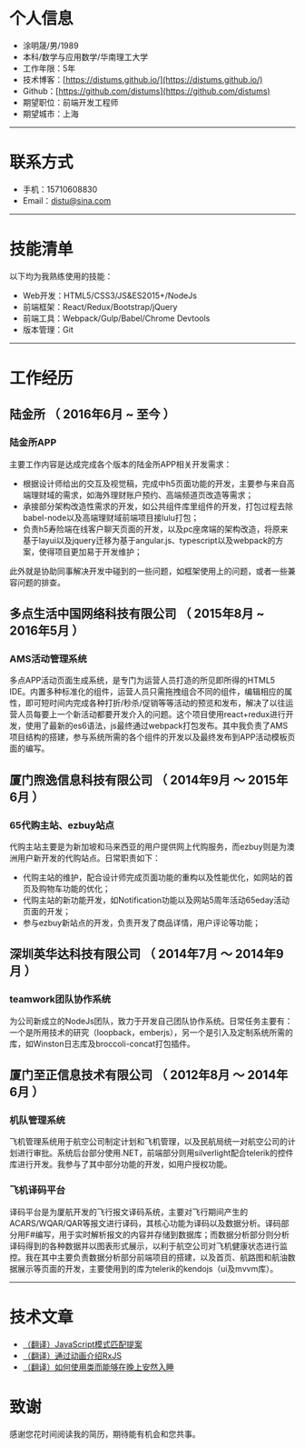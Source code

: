 # 个人信息

- 涂明晟/男/1989
- 本科/数学与应用数学/华南理工大学
- 工作年限：5年
- 技术博客：[https://distums.github.io/](https://distums.github.io/)
- Github：[https://github.com/distums](https://github.com/distums)
- 期望职位：前端开发工程师
- 期望城市：上海

---

# 联系方式

- 手机：15710608830
- Email：[distu@sina.com](mailto:distu@sina.com)

---

# 技能清单

以下均为我熟练使用的技能：

- Web开发：HTML5/CSS3/JS&ES2015+/NodeJs
- 前端框架：React/Redux/Bootstrap/jQuery
- 前端工具：Webpack/Gulp/Babel/Chrome Devtools
- 版本管理：Git

---

# 工作经历

## 陆金所 （ 2016年6月 ~ 至今 ）

### 陆金所APP

主要工作内容是达成完成各个版本的陆金所APP相关开发需求：

- 根据设计师给出的交互及视觉稿，完成中h5页面功能的开发，主要参与来自高端理财域的需求，如海外理财账户预约、高端频道页改造等需求；
- 承接部分架构改造性需求的开发，如公共组件库里组件的开发，打包过程去除babel-node以及高端理财域前端项目接lulu打包；
- 负责h5寿险端在线客户聊天页面的开发，以及pc座席端的架构改造，将原来基于layui以及jquery迁移为基于angular.js、typescript以及webpack的方案，使得项目更加易于开发维护；

此外就是协助同事解决开发中碰到的一些问题，如框架使用上的问题，或者一些兼容问题的排查。

## 多点生活中国网络科技有限公司 （ 2015年8月 ~ 2016年5月 ）

### AMS活动管理系统

多点APP活动页面生成系统，是专门为运营人员打造的所见即所得的HTML5 IDE。内置多种标准化的组件，运营人员只需拖拽组合不同的组件，编辑相应的属性，即可短时间内完成各种打折/秒杀/促销等等活动的预览和发布，解决了以往运营人员每要上一个新活动都要开发介入的问题。这个项目使用react+redux进行开发，使用了最新的es6语法，js最终通过webpack打包发布。其中我负责了AMS项目结构的搭建，参与系统所需的各个组件的开发以及最终发布到APP活动模板页面的编写。

## 厦门煦逸信息科技有限公司 （ 2014年9月 ～ 2015年6月 ）

### 65代购主站、ezbuy站点

代购主站主要是为新加坡和马来西亚的用户提供网上代购服务，而ezbuy则是为澳洲用户新开发的代购站点。日常职责如下：

- 代购主站的维护，配合设计师完成页面功能的重构以及性能优化，如网站的首页及购物车功能的优化；
- 代购主站的新功能开发，如Notification功能以及网站5周年活动65eday活动页面的开发；
- 参与ezbuy新站点的开发，负责开发了商品详情，用户评论等功能；

## 深圳英华达科技有限公司 （ 2014年7月 ～ 2014年9月 ）

### teamwork团队协作系统

为公司新成立的NodeJs团队，致力于开发自己团队协作系统。日常任务主要有：一个是所用技术的研究（loopback，emberjs），另一个是引入及定制系统所需的库，如Winston日志库及broccoli-concat打包插件。

## 厦门至正信息技术有限公司 （ 2012年8月 ～ 2014年6月 ）

### 机队管理系统

飞机管理系统用于航空公司制定计划和飞机管理，以及民航局统一对航空公司的计划进行审批。系统后台部分使用.NET，前端部分则用silverlight配合telerik的控件库进行开发。我参与了其中部分功能的开发，如用户授权功能。

### 飞机译码平台

译码平台是为厦航开发的飞行报文译码系统，主要对飞行期间产生的ACARS/WQAR/QAR等报文进行译码，其核心功能为译码以及数据分析。译码部分用F#编写，用于实时解析报文的内容并存储到数据库；而数据分析部分则分析译码得到的各种数据并以图表形式展示，以利于航空公司对飞机健康状态进行监控。我在其中主要负责数据分析部分前端项目的搭建，以及首页、航路图和航油数据展示等页面的开发，主要使用到的库为telerik的kendojs（ui及mvvm库）。

---

# 技术文章

- [（翻译）JavaScript模式匹配提案](https://zhuanlan.zhihu.com/p/27941929)
- [（翻译）通过动画介绍RxJS](https://distums.github.io/2017/03/22/an-animated-intro-to-rxjs/)
- [（翻译）如何使用类而能够在晚上安然入睡](https://distums.github.io/2017/01/04/how-to-use-class-and-sleep-at-night/)

# 致谢

感谢您花时间阅读我的简历，期待能有机会和您共事。
